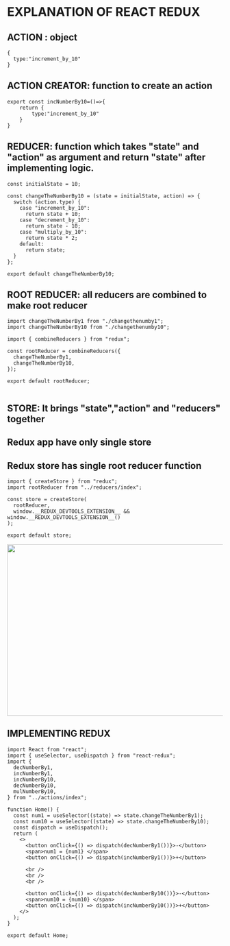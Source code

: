 # EXPLANATION OF REACT REDUX
## ACTION : object 

```
{
  type:"increment_by_10"
}
```

## ACTION CREATOR: function to create an action

```
export const incNumberBy10=()=>{
    return {
        type:"increment_by_10"
    }
}
```
## REDUCER: function which takes "state" and "action" as argument and return "state" after implementing logic.  

```
const initialState = 10;

const changeTheNumberBy10 = (state = initialState, action) => {
  switch (action.type) {
    case "increment_by_10":
      return state + 10;
    case "decrement_by_10":
      return state - 10;
    case "multiply_by_10":
      return state * 2;
    default:
      return state;
  }
};

export default changeTheNumberBy10;

```
## ROOT REDUCER: all reducers are combined to make root reducer
```
import changeTheNumberBy1 from "./changethenumby1";
import changeTheNumberBy10 from "./changethenumby10";

import { combineReducers } from "redux";

const rootReducer = combineReducers({
  changeTheNumberBy1,
  changeTheNumberBy10,
});

export default rootReducer;


```

## STORE: It brings "state","action" and "reducers" together
## Redux app have only single store
## Redux store has single root reducer function

```
import { createStore } from "redux";
import rootReducer from "../reducers/index";

const store = createStore(
  rootReducer,
  window.__REDUX_DEVTOOLS_EXTENSION__ && window.__REDUX_DEVTOOLS_EXTENSION__()
);

export default store;

```
<img src="https://user-images.githubusercontent.com/56029421/129572087-ff7d586a-dc7d-4b39-a89c-ef90231c2317.jpg" width="600" height="400" />

## IMPLEMENTING REDUX

```
import React from "react";
import { useSelector, useDispatch } from "react-redux";
import {
  decNumberBy1,
  incNumberBy1,
  incNumberBy10,
  decNumberBy10,
  mulNumberBy10,
} from "../actions/index";

function Home() {
  const num1 = useSelector((state) => state.changeTheNumberBy1);
  const num10 = useSelector((state) => state.changeTheNumberBy10);
  const dispatch = useDispatch();
  return (
    <>
      <button onClick={() => dispatch(decNumberBy1())}>-</button>
      <span>num1 = {num1} </span>
      <button onClick={() => dispatch(incNumberBy1())}>+</button>

      <br />
      <br />
      <br />

      <button onClick={() => dispatch(decNumberBy10())}>-</button>
      <span>num10 = {num10} </span>
      <button onClick={() => dispatch(incNumberBy10())}>+</button>
    </>
  );
}

export default Home;
```

